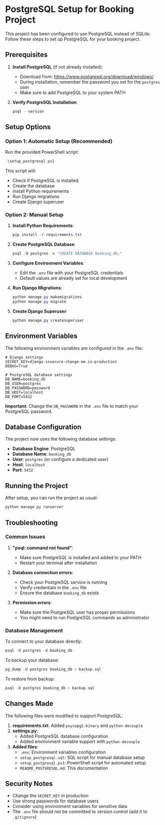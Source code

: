 # PostgreSQL Setup for Booking Project

This project has been configured to use PostgreSQL instead of SQLite. Follow these steps to set up PostgreSQL for your booking project.

## Prerequisites

1. **Install PostgreSQL** (if not already installed):
   - Download from: https://www.postgresql.org/download/windows/
   - During installation, remember the password you set for the `postgres` user
   - Make sure to add PostgreSQL to your system PATH

2. **Verify PostgreSQL Installation**:
   ```powershell
   psql --version
   ```

## Setup Options

### Option 1: Automatic Setup (Recommended)

Run the provided PowerShell script:
```powershell
.\setup_postgresql.ps1
```

This script will:
- Check if PostgreSQL is installed
- Create the database
- Install Python requirements
- Run Django migrations
- Create Django superuser

### Option 2: Manual Setup

1. **Install Python Requirements**:
   ```powershell
   pip install -r requirements.txt
   ```

2. **Create PostgreSQL Database**:
   ```powershell
   psql -U postgres -c "CREATE DATABASE booking_db;"
   ```

3. **Configure Environment Variables**:
   - Edit the `.env` file with your PostgreSQL credentials
   - Default values are already set for local development

4. **Run Django Migrations**:
   ```powershell
   python manage.py makemigrations
   python manage.py migrate
   ```

5. **Create Django Superuser**:
   ```powershell
   python manage.py createsuperuser
   ```

## Environment Variables

The following environment variables are configured in the `.env` file:

```env
# Django settings
SECRET_KEY=django-insecure-change-me-in-production
DEBUG=True

# PostgreSQL database settings
DB_NAME=booking_db
DB_USER=postgres
DB_PASSWORD=password
DB_HOST=localhost
DB_PORT=5432
```

**Important**: Change the `DB_PASSWORD` in the `.env` file to match your PostgreSQL password.

## Database Configuration

The project now uses the following database settings:

- **Database Engine**: PostgreSQL
- **Database Name**: `booking_db`
- **User**: `postgres` (or configure a dedicated user)
- **Host**: `localhost`
- **Port**: `5432`

## Running the Project

After setup, you can run the project as usual:

```powershell
python manage.py runserver
```

## Troubleshooting

### Common Issues

1. **"psql: command not found"**:
   - Make sure PostgreSQL is installed and added to your PATH
   - Restart your terminal after installation

2. **Database connection errors**:
   - Check your PostgreSQL service is running
   - Verify credentials in the `.env` file
   - Ensure the database `booking_db` exists

3. **Permission errors**:
   - Make sure the PostgreSQL user has proper permissions
   - You might need to run PostgreSQL commands as administrator

### Database Management

To connect to your database directly:
```powershell
psql -U postgres -d booking_db
```

To backup your database:
```powershell
pg_dump -U postgres booking_db > backup.sql
```

To restore from backup:
```powershell
psql -U postgres booking_db < backup.sql
```

## Changes Made

The following files were modified to support PostgreSQL:

1. **requirements.txt**: Added `psycopg2-binary` and `python-decouple`
2. **settings.py**: 
   - Added PostgreSQL database configuration
   - Added environment variable support with `python-decouple`
3. **Added files**:
   - `.env`: Environment variables configuration
   - `setup_postgresql.sql`: SQL script for manual database setup
   - `setup_postgresql.ps1`: PowerShell script for automated setup
   - `README_POSTGRESQL.md`: This documentation

## Security Notes

- Change the `SECRET_KEY` in production
- Use strong passwords for database users
- Consider using environment variables for sensitive data
- The `.env` file should not be committed to version control (add it to `.gitignore`)

